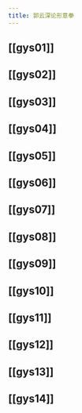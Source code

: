 ```yaml
---
title: 郭云深论形意拳
---
```


## [[gys01]]

## [[gys02]]
## [[gys03]]
## [[gys04]]
## [[gys05]]
## [[gys06]]
## [[gys07]]
## [[gys08]]
## [[gys09]]
## [[gys10]]
## [[gys11]]
## [[gys12]]
## [[gys13]]
## [[gys14]]
##
